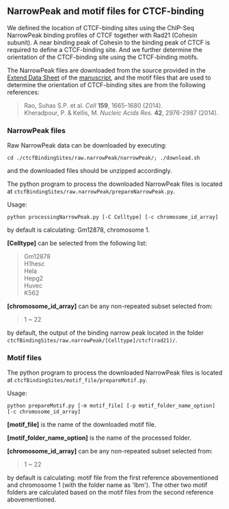 ## NarrowPeak and motif files for CTCF-binding

We defined the location of CTCF-binding sites using the ChIP-Seq NarrowPeak binding profiles of CTCF together with Rad21 (Cohesin subunit). A near binding peak of Cohesin to the binding peak of CTCF is required to define a CTCF-binding site. And we further determine the orientation of the CTCF-binding site using the CTCF-binding motifs.

The NarrowPeak files are downloaded from the source provided in the [Extend Data Sheet](https://www.biorxiv.org/highwire/filestream/86852/field_highwire_adjunct_files/1/282095-2.xlsx) of the [manuscript](https://www.biorxiv.org/content/early/2018/03/15/282095), and the motif files that are used to determine the orientation of CTCF-binding sites are from the following references:

>Rao, Suhas S.P. et al. *Cell* **159**, 1665-1680 (2014).  
>Kheradpour, P. & Kellis, M. *Nucleic Acids Res.* **42**, 2976-2987 (2014).

### NarrowPeak files

Raw NarrowPeak data can be downloaded by executing:
```
cd ./ctcfBindingSites/raw.narrowPeak/narrowPeak/; ./download.sh
```
and the downloaded files should be unzipped accordingly.

The python program to process the downloaded NarrowPeak files is located at `ctcfBindingSites/raw.narrowPeak/prepareNarrowPeak.py`.

Usage:
```
python processingNarrowPeak.py [-C Celltype] [-c chromosome_id_array]
```
by default is calculating: Gm12878, chromosome 1.

**[Celltype]** can be selected from the following list:  
>Gm12878  
>H1hesc  
>Hela  
>Hepg2  
>Huvec  
>K562  

**[chromosome_id_array]** can be any non-repeated subset selected from:  
>1 ~ 22

by default, the output of the binding narrow peak located in the folder `ctcfBindingSites/raw.narrowPeak/[Celltype]/ctcf(rad21)/`.

### Motif files

The python program to process the downloaded NarrowPeak files is located at `ctcfBindingSites/motif_file/prepareMotif.py`.

Usage: 
```
python prepareMotif.py [-m motif_file] [-p motif_folder_name_option] [-c chromosome_id_array]
```
**[motif_file]** is the name of the downloaded motif file.

**[motif_folder_name_option]** is the name of the processed folder.

**[chromosome_id_array]** can be any non-repeated subset selected from:  

> 1 ~ 22

by default is calculating: motif file from the first reference abovementioned and chromosome 1 (with the folder name as 'lbm'). The other two motif folders are calculated based on the motif files from the second reference abovementioned.
